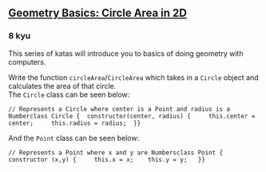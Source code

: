 <h2><a href=https://www.codewars.com/kata/58e3f824a33b52c1dc0001c0/train/javascript target="_blank">Geometry Basics: Circle Area in 2D</a></h2><h3>8 kyu</h3><p>This series of katas will introduce you to basics of doing geometry with computers.</p><p>Write the function <code>circleArea</code>/<code>CircleArea</code> which takes in a <code>Circle</code> object and calculates the area of that circle.<br>The <code>Circle</code> class can be seen below:</p><pre><code class="language-javascript"><span class="cm-comment">// Represents a Circle where center is a Point and radius is a Number</span><span class="cm-keyword">class</span> <span class="cm-def">Circle</span> {  <span class="cm-property">constructor</span>(<span class="cm-def">center</span>, <span class="cm-def">radius</span>) {     <span class="cm-keyword">this</span>.<span class="cm-property">center</span> <span class="cm-operator">=</span> <span class="cm-variable-2">center</span>;     <span class="cm-keyword">this</span>.<span class="cm-property">radius</span> <span class="cm-operator">=</span> <span class="cm-variable-2">radius</span>;  }}</code></pre><pre style="display: none;"><code class="language-csharp"><span class="cm-keyword">public</span> <span class="cm-keyword">class</span> <span class="cm-def">Circle</span>{  <span class="cm-keyword">public</span> <span class="cm-variable">Point</span> <span class="cm-variable">Center</span> { <span class="cm-keyword">get</span>; <span class="cm-keyword">private</span> <span class="cm-keyword">set</span>; }  <span class="cm-keyword">public</span> <span class="cm-type">double</span> <span class="cm-variable">Radius</span> { <span class="cm-keyword">get</span>; <span class="cm-keyword">private</span> <span class="cm-keyword">set</span>; }    <span class="cm-keyword">public</span> <span class="cm-variable">Circle</span>(<span class="cm-variable">Point</span> <span class="cm-variable">center</span>, <span class="cm-type">double</span> <span class="cm-variable">radius</span>)  {    <span class="cm-keyword">this</span>.<span class="cm-variable">Center</span> <span class="cm-operator">=</span> <span class="cm-variable">center</span>;    <span class="cm-keyword">this</span>.<span class="cm-variable">Radius</span> <span class="cm-operator">=</span> <span class="cm-variable">radius</span>;  }}</code></pre><pre style="display: none;"><code class="language-ruby"><span class="cm-comment"># Represents a Circle where center is a Point and radius is a Number</span><span class="cm-keyword">class</span> <span class="cm-tag">Circle</span>  <span class="cm-variable">attr_accessor</span> <span class="cm-atom">:center</span>, <span class="cm-atom">:radius</span>  <span class="cm-keyword">def</span> <span class="cm-def">initialize</span>(<span class="cm-variable">center</span>, <span class="cm-variable">radius</span>)     <span class="cm-variable-2">@center</span> <span class="cm-operator">=</span> <span class="cm-variable">center</span>     <span class="cm-variable-2">@radius</span> <span class="cm-operator">=</span> <span class="cm-variable">radius</span>  <span class="cm-keyword">end</span><span class="cm-keyword">end</span></code></pre><pre style="display: none;"><code class="language-python"><span class="cm-keyword">class</span> <span class="cm-def">Circle</span>:    <span class="cm-keyword">def</span> <span class="cm-def">__init__</span>(<span class="cm-variable-2">self</span>, <span class="cm-variable">center</span>, <span class="cm-variable">radius</span>):        <span class="cm-variable-2">self</span>.<span class="cm-property">center</span> <span class="cm-operator">=</span> <span class="cm-variable">center</span>        <span class="cm-variable-2">self</span>.<span class="cm-property">radius</span> <span class="cm-operator">=</span> <span class="cm-variable">radius</span></code></pre><pre style="display: none;"><code class="language-haskell"><span class="cm-keyword">data</span> <span class="cm-variable-2">Circle</span> <span class="cm-keyword">=</span> <span class="cm-variable-2">Circle</span>  { <span class="cm-variable">center</span> <span class="cm-keyword">::</span> <span class="cm-variable-2">Point</span>  , <span class="cm-variable">radius</span> <span class="cm-keyword">::</span> <span class="cm-builtin">Double</span>  } <span class="cm-keyword">deriving</span> (<span class="cm-builtin">Show</span>, <span class="cm-builtin">Eq</span>)</code></pre><p>And the <code>Point</code> class can be seen below:</p><pre><code class="language-javascript"><span class="cm-comment">// Represents a Point where x and y are Numbers</span><span class="cm-keyword">class</span> <span class="cm-def">Point</span> {  <span class="cm-property">constructor</span> (<span class="cm-def">x</span>,<span class="cm-def">y</span>) {     <span class="cm-keyword">this</span>.<span class="cm-property">x</span> <span class="cm-operator">=</span> <span class="cm-variable-2">x</span>;    <span class="cm-keyword">this</span>.<span class="cm-property">y</span> <span class="cm-operator">=</span> <span class="cm-variable-2">y</span>;   }}</code></pre><pre style="display: none;"><code class="language-csharp"><span class="cm-keyword">public</span> <span class="cm-keyword">class</span> <span class="cm-def">Point</span>{  <span class="cm-keyword">public</span> <span class="cm-type">double</span> <span class="cm-variable">X</span> { <span class="cm-keyword">get</span>; <span class="cm-keyword">private</span> <span class="cm-keyword">set</span>; }  <span class="cm-keyword">public</span> <span class="cm-type">double</span> <span class="cm-variable">Y</span> { <span class="cm-keyword">get</span>; <span class="cm-keyword">private</span> <span class="cm-keyword">set</span>; }    <span class="cm-keyword">public</span> <span class="cm-variable">Point</span>(<span class="cm-type">double</span> <span class="cm-variable">x</span>, <span class="cm-type">double</span> <span class="cm-variable">y</span>)  {    <span class="cm-keyword">this</span>.<span class="cm-variable">X</span> <span class="cm-operator">=</span> <span class="cm-variable">x</span>;    <span class="cm-keyword">this</span>.<span class="cm-variable">Y</span> <span class="cm-operator">=</span> <span class="cm-variable">y</span>;  }}</code></pre><pre style="display: none;"><code class="language-ruby"><span class="cm-comment"># Represents a Point where x and y are Numbers</span><span class="cm-keyword">class</span> <span class="cm-tag">Point</span>  <span class="cm-variable">attr_accessor</span> <span class="cm-atom">:x</span>, <span class="cm-atom">:y</span>  <span class="cm-keyword">def</span> <span class="cm-def">initialize</span>(<span class="cm-variable">x</span>, <span class="cm-variable">y</span>)    <span class="cm-variable-2">@x</span> <span class="cm-operator">=</span> <span class="cm-variable">x</span>    <span class="cm-variable-2">@y</span> <span class="cm-operator">=</span> <span class="cm-variable">y</span>   <span class="cm-keyword">end</span><span class="cm-keyword">end</span></code></pre><pre style="display: none;"><code class="language-python"><span class="cm-keyword">class</span> <span class="cm-def">Point</span>:    <span class="cm-keyword">def</span> <span class="cm-def">__init__</span>(<span class="cm-variable-2">self</span>, <span class="cm-variable">x</span>, <span class="cm-variable">y</span>):        <span class="cm-variable-2">self</span>.<span class="cm-property">x</span> <span class="cm-operator">=</span> <span class="cm-variable">x</span>        <span class="cm-variable-2">self</span>.<span class="cm-property">y</span> <span class="cm-operator">=</span> <span class="cm-variable">y</span></code></pre><pre style="display: none;"><code class="language-haskell"><span class="cm-keyword">data</span> <span class="cm-variable-2">Point</span> <span class="cm-keyword">=</span> <span class="cm-variable-2">Point</span>  { <span class="cm-variable">xValue</span> <span class="cm-keyword">::</span> <span class="cm-builtin">Double</span>  , <span class="cm-variable">yValue</span> <span class="cm-keyword">::</span> <span class="cm-builtin">Double</span>  } <span class="cm-keyword">deriving</span> (<span class="cm-builtin">Show</span>, <span class="cm-builtin">Eq</span>)</code></pre>